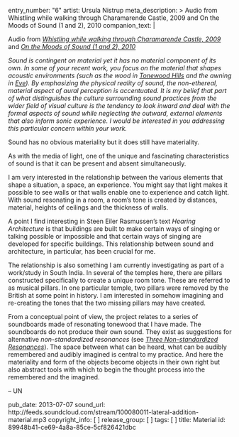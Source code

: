 entry_number: "6"
artist: Ursula Nistrup
meta_description: >
  Audio from Whistling while walking through Charamarende Castle, 2009 and On the Moods of Sound (1
  and 2), 2010
companion_text: |
  <p>Audio from <i><a class="ext" href="http://nistrup.com/whistling.html" target="_blank">Whistling while walking through Charamarende Castle, 2009</a></i> and <i><a class="ext" href="http://nistrup.com/moodofsounds.html" target="_blank">On the Moods of Sound (1 and 2), 2010</a></i>
  </p>
  <p><i>Sound is contingent on material yet it has no material component of its own.  In some of your recent work, you focus on the material that shapes acoustic environments (such as the wood in <i><a class="ext" href="http://nistrup.com/12tonewoodhills.html" target="_blank">Tonewood Hills</a></i> and the awning in <i><a class="ext" href="http://nistrup.com/12eave.html" target="_blank">Eve</a></i>).  By emphasizing the physical reality of sound, the non-ethereal, material aspect of aural perception is accentuated.  It is my belief that part of what distinguishes the culture surrounding sound practices from the wider field of visual culture is the tendency to look inward and deal with the formal aspects of sound while neglecting the outward, external elements that also inform sonic experience.  I would be interested in you addressing this particular concern within your work.</i>
  </p>
  <p>Sound has no obvious materiality but it does still have materiality.
  </p>
  <p>As with the media of light, one of the unique and fascinating characteristics of sound is that it can be present and absent simultaneously.
  </p>
  <p>I am very interested in the relationship between the various elements that shape a situation, a space, an experience. You might say that light makes it possible to see walls or that walls enable one to experience and catch light. With sound resonating in a room, a room’s tone is created by distances, material, heights of ceilings and the thickness of walls.
  </p>
  <p>A point I find interesting in Steen Eiler Rasmussen’s text <i>Hearing Architecture</i> is that buildings are built to make certain ways of singing or talking possible or impossible and that certain ways of singing are developed for specific buildings. This relationship between sound and architecture, in particular, has been crucial for me.
  </p>
  <p>The relationship is also something I am currently investigating as part of a work/study in South India. In several of the temples here, there are pillars constructed specifically to create a unique room tone. These are referred to as musical pillars. In one particular temple, two pillars were removed by the British at some point in history. I am interested in somehow imagining and re-creating the tones that the two missing pillars may have created.
  </p>
  <p>From a conceptual point of view, the project relates to a series of soundboards made of resonating tonewood that I have made. The soundboards do not produce their own sound. They exist as suggestions for alternative <i>non-standardized resonances</i> (see <a class="ext" href="http://nistrup.com/three_nonstandardized_resonances.html" target="_blank"><i>Three Non-standardized Resonances</i></a>). The space between what can be heard, what can be audibly remembered and audibly imagined is central to my practice. And here the materiality and form of the objects become objects in their own right but also abstract tools with which to begin the thought process into the remembered and the imagined.
  </p>
  <p>– UN
  </p>
pub_date: 2013-07-07
sound_url: http://feeds.soundcloud.com/stream/100080011-lateral-addition-material.mp3
copyright_info: [ ]
release_group: [ ]
tags: [ ]
title: Material
id: 89948b41-ce69-4a8a-85ce-5cf826421dbc
